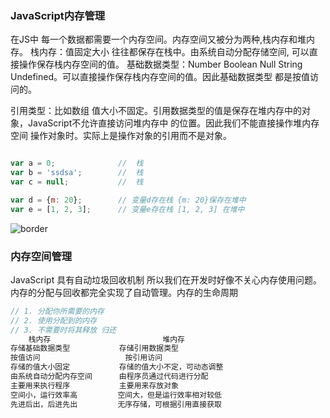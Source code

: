 ### JavaScript内存管理

在JS中 每一个数据都需要一个内存空间。内存空间又被分为两种,栈内存和堆内存。
栈内存：值固定大小 往往都保存在栈中。由系统自动分配存储空间, 可以直接操作保存栈内存空间的值。
基础数据类型：Number Boolean Null String Undefined。可以直接操作保存栈内存空间的值。因此基础数据类型
都是按值访问的。

引用类型：比如数组 值大小不固定。引用数据类型的值是保存在堆内存中的对象，JavaScript不允许直接访问堆内存中
的位置。因此我们不能直接操作堆内存空间 操作对象时。实际上是操作对象的引用而不是对象。

```JavaScript

var a = 0;              //  栈
var b = 'ssdsa';        //  栈
var c = null;           //  栈

var d = {m: 20};        // 变量d存在栈 {m: 20}保存在堆中
var e = [1, 2, 3];      // 变量e存在栈 [1, 2, 3] 在堆中

```
![border](https://user-gold-cdn.xitu.io/2017/2/9/7c13147ecfecd8a6ce7f0b5a9782dd30)

### 内存空间管理

JavaScript 具有自动垃圾回收机制 所以我们在开发时好像不关心内存使用问题。内存的分配与回收都完全实现了自动管理。内存的生命周期
```JavaScript
// 1. 分配你所需要的内存
// 2. 使用分配到的内存
// 3. 不需要时将其释放 归还
    栈内存	                        堆内存
存储基础数据类型	       存储引用数据类型
按值访问	               按引用访问
存储的值大小固定	       存储的值大小不定，可动态调整
由系统自动分配内存空间	     由程序员通过代码进行分配
主要用来执行程序	       主要用来存放对象
空间小，运行效率高	      空间大，但是运行效率相对较低
先进后出，后进先出	      无序存储，可根据引用直接获取
```
